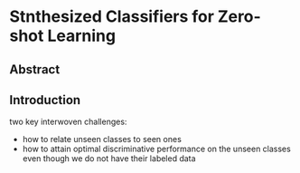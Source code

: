 # Stnthesized Classifiers for Zero-shot Learning

## Abstract

## Introduction

two key interwoven challenges:
- how to relate unseen classes to seen ones
- how to attain optimal discriminative performance on the unseen classes even though we do not have their labeled data
 